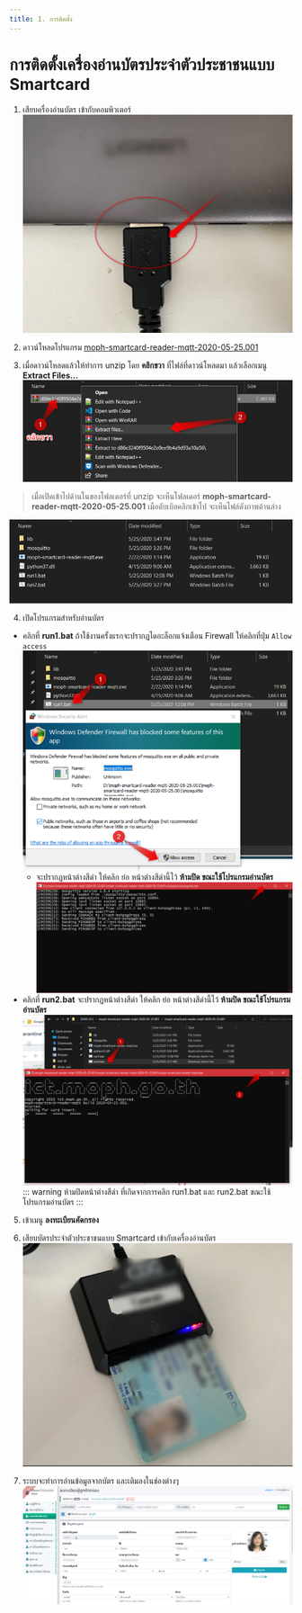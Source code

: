 ```yaml
---
title: 1. การติดตั้ง
---
```


# การติดตั้งเครื่องอ่านบัตรประจำตัวประชาชนแบบ Smartcard

1. เสียบครื่องอ่านบัตร เข้ากับคอมพิวเตอร์
![](./img/2020-05-25_11h25_00.752c392e.png)

2. ดาวน์โหลดโปรแกรม [moph-smartcard-reader-mqtt-2020-05-25.001](https://smarthealth.moph.go.th/api/download/file/d86e3240f9504e2e0ee9b4a9d93a10a56.zip)

3. เมื่อดาวน์โหลดแล้วให้ทำการ unzip โดย **คลิกขวา** ที่ไฟล์ที่ดาวน์โหลดมา แล้วเลือกเมนู **Extract Files...**
![](./img/2020-05-26_16h22_35.82247ff4.png)

>เมื่อเปิดเข้าไปด้านในของโฟลเดอร์ที่ unzip จะเห็นโฟลเดอร์ **moph-smartcard-reader-mqtt-2020-05-25.001** เมือดับเบิลคลิกเข้าไป จะเห็นไฟล์ดังภาพด้านล่าง

![](./img/2020-05-25_15h56_26.3ae92afb.png)

4. เปิดโปรแกรมสำหรับอ่านบัตร
- คลิกที่ **run1.bat** ถ้าใช้งานครั้งแรกจะปรากฏไดอะล็อกแจ้งเตือน Firewall ให้คลิกที่ปุ่ม `Allow access`
![](./img/2020-05-25_15h43_55.b20f6e41.png)
  - จะปรากฏหน้าต่างสีดำ ให้คลิก ย่อ หน้าต่างสีดำนี้ไว้ **ห้ามปิด ขณะใช้โปรแกรมอ่านบัตร**
  ![](./img/2020-05-25_15h45_59.f65b98b8.png)
- คลิกที่ **run2.bat** จะปรากฏหน้าต่างสีดำ ให้คลิก ย่อ หน้าต่างสีดำนี้ไว้ **ห้ามปิด ขณะใช้โปรแกรมอ่านบัตร**
![](./img/2020-05-25_15h47_25.7e8de9f4.png)
::: warning
ห้ามปิดหน้าต่างสีดำ ที่เกิดจากการคลิก run1.bat และ run2.bat ขณะใช้โปรแกรมอ่านบัตร
:::

5. เข้าเมนู **ลงทะเบียนคัดกรอง**
6. เสียบบัตรประจำตัวประชาชนแบบ Smartcard เข้ากับเครื่องอ่านบัตร
![](./img/2020-05-25_11h26_06.2780ec10.png)

7. ระบบจะทำการอ่านข้อมูลจากบัตร และเติมลงในช่องต่างๆ
![](./img/c01.png)

